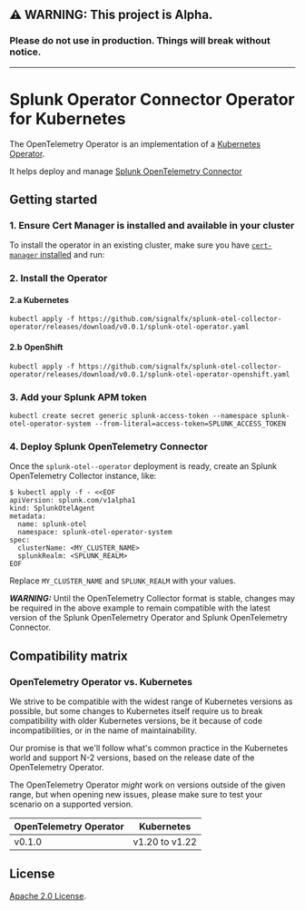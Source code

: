   
## **⚠ WARNING: This project is Alpha.**  
### Please do not use in production. Things will break without notice.
  
  
---------
  
# Splunk Operator Connector Operator for Kubernetes

The OpenTelemetry Operator is an implementation of a [Kubernetes Operator](https://coreos.com/operators/).

It helps deploy and manage [Splunk OpenTelemetry Connector](https://github.com/signalfx/splunk-opentelemetry-collector)

## Getting started

### 1. Ensure Cert Manager is installed and available in your cluster
To install the operator in an existing cluster, make sure you have [`cert-manager` installed](https://cert-manager.io/docs/installation/) and run:

### 2. Install the Operator
#### 2.a Kubernetes
```
kubectl apply -f https://github.com/signalfx/splunk-otel-collector-operator/releases/download/v0.0.1/splunk-otel-operator.yaml
```

#### 2.b OpenShift
```
kubectl apply -f https://github.com/signalfx/splunk-otel-collector-operator/releases/download/v0.0.1/splunk-otel-operator-openshift.yaml
```

### 3. Add your Splunk APM token

```
kubectl create secret generic splunk-access-token --namespace splunk-otel-operator-system --from-literal=access-token=SPLUNK_ACCESS_TOKEN
```

### 4. Deploy Splunk OpenTelemetry Connector

Once the `splunk-otel--operator` deployment is ready, create an Splunk OpenTelemetry Collector instance, like:

```console
$ kubectl apply -f - <<EOF
apiVersion: splunk.com/v1alpha1
kind: SplunkOtelAgent
metadata:
  name: splunk-otel
  namespace: splunk-otel-operator-system
spec:
  clusterName: <MY_CLUSTER_NAME>
  splunkRealm: <SPLUNK_REALM>
EOF
```

Replace `MY_CLUSTER_NAME` and `SPLUNK_REALM` with your values.

**_WARNING:_** Until the OpenTelemetry Collector format is stable, changes may be required in the above example to remain
compatible with the latest version of the Splunk OpenTelemetry Operator and Splunk OpenTelemetry Connector.

## Compatibility matrix

### OpenTelemetry Operator vs. Kubernetes

We strive to be compatible with the widest range of Kubernetes versions as possible, but some changes to Kubernetes itself require us to break compatibility with older Kubernetes versions, be it because of code incompatibilities, or in the name of maintainability.

Our promise is that we'll follow what's common practice in the Kubernetes world and support N-2 versions, based on the release date of the OpenTelemetry Operator.

The OpenTelemetry Operator *might* work on versions outside of the given range, but when opening new issues, please make sure to test your scenario on a supported version.

| OpenTelemetry Operator | Kubernetes           |
|------------------------|----------------------|
| v0.1.0                 | v1.20 to v1.22       |

## License
  
[Apache 2.0 License](./LICENSE).

[github-workflow]: https://github.com/signalfx/splunk-otel-collector-operator/actions
[github-workflow-img]: https://github.com/signalfx/splunk-otel-collector-operator/workflows/Continuous%20Integration/badge.svg
[goreport-img]: https://goreportcard.com/badge/github.com/signalfx/splunk-otel-collector-operator
[goreport]: https://goreportcard.com/report/github.com/signalfx/splunk-otel-collector-operator
[godoc-img]: https://godoc.org/github.com/signalfx/splunk-otel-collector-operator?status.svg
[godoc]: https://godoc.org/github.com/signalfx/splunk-otel-collector-operator/pkg/apis/opentelemetry/v1alpha1#SplunkOtelAgent
[code-climate]: https://codeclimate.com/github/signalfx/splunk-otel-operator/maintainability
[code-climate-img]: https://api.codeclimate.com/v1/badges/7bb215eea77fc9c24484/maintainability
[codecov]: https://codecov.io/gh/signalfx/splunk-otel-operator
[codecov-img]: https://codecov.io/gh/signalfx/splunk-otel-operator/branch/main/graph/badge.svg
[contributors]: https://github.com/signalfx/splunk-otel-collector-operator/graphs/contributors
[contributors-img]: https://contributors-img.web.app/image?repo=open-telemetry/opentelemetry-operator
